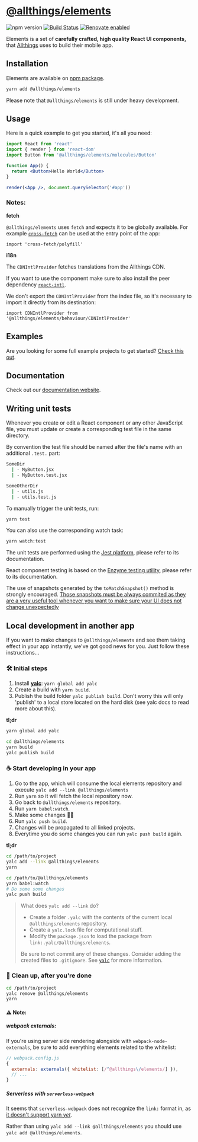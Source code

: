 # [@allthings/elements](https://github.com/allthings/elements)

<img alt="npm version" src="https://badge.fury.io/js/%40allthings%2Felements.svg"> [![Build Status](https://travis-ci.org/allthings/elements.svg?branch=master)](https://travis-ci.org/allthings/elements) [![Renovate enabled](https://img.shields.io/badge/renovate-enabled-brightgreen.svg)](https://renovateapp.com/)

Elements is a set of **carefully crafted, high quality React UI components,** that [Allthings](https://www.allthings.me) uses to build their mobile app.

## Installation

Elements are available on [npm package](https://www.npmjs.com/package/@allthings/elements).

```sh
yarn add @allthings/elements
```

Please note that `@allthings/elements` is still under heavy development.

## Usage

Here is a quick example to get you started, it's all you need:

```jsx
import React from 'react'
import { render } from 'react-dom'
import Button from '@allthings/elements/molecules/Button'

function App() {
  return <Button>Hello World</Button>
}

render(<App />, document.querySelector('#app'))
```

### Notes:

**fetch**

`@allthings/elements` uses `fetch` and expects it to be globally available. For example [`cross-fetch`](https://github.com/lquixada/cross-fetch) can be used at the entry point of the app:

```
import 'cross-fetch/polyfill'
```

**i18n**

The `CDNIntlProvider` fetches translations from the Allthings CDN.

If you want to use the component make sure to also install the peer dependency [`react-intl`](https://github.com/yahoo/react-intl).

We don't export the `CDNIntlProvider` from the index file, so it's necessary to import it directly from its destination:

```
import CDNIntlProvider from '@allthings/elements/behaviour/CDNIntlProvider'
```

## Examples

Are you looking for some full example projects to get started?
[Check this out](https://github.com/allthings/elements-example).

## Documentation

Check out our [documentation website](https://developers.allthings.me/elements/index.html).

## Writing unit tests

Whenever you create or edit a React component or any other JavaScript file, you must update or create a corresponding test file in the same directory.

By convention the test file should be named after the file's name with an additional `.test.` part:

```sh
SomeDir
  | - MyButton.jsx
  | - MyButton.test.jsx
```

```sh
SomeOtherDir
  | - utils.js
  | - utils.test.js
```

To manually trigger the unit tests, run:

```sh
yarn test
```

You can also use the corresponding watch task:

```sh
yarn watch:test
```

The unit tests are performed using the [Jest platform](https://facebook.github.io/jest/), please refer to its documentation.

React component testing is based on the [Enzyme testing utility](http://airbnb.io/enzyme/docs/api/), please refer to its documentation.

The use of snapshots generated by the `toMatchSnapshot()` method is strongly encouraged. [Those snapshots must be always commited as they are a very useful tool whenever you want to make sure your UI does not change unexpectedly](https://facebook.github.io/jest/docs/en/snapshot-testing.html)

## Local development in another app

If you want to make changes to `@allthings/elements` and see them taking effect in your app instantly, we've got good news for you. Just follow these instructions…

### 🛠 Initial steps

1.  Install [**yalc**](https://github.com/whitecolor/yalc): `yarn global add yalc`
1.  Create a build with `yarn build`.
1.  Publish the build folder `yalc publish build`. Don't worry this will only 'publish' to a local store located on the hard disk (see yalc docs to read more about this).

**tl;dr**

```sh
yarn global add yalc
```

```sh
cd @allthings/elements
yarn build
yalc publish build
```

### ☕️ Start developing in your app

1.  Go to the app, which will consume the local elements repository and execute `yalc add --link @allthings/elements`
1.  Run `yarn` so it will fetch the local repository now.
1.  Go back to `@allthings/elements` repository.
1.  Run `yarn babel:watch`.
1.  Make some changes 🧚‍✨
1.  Run `yalc push build`.
1.  Changes will be propagated to all linked projects.
1.  Everytime you do some changes you can run `yalc push build` again.

**tl;dr**

```sh
cd /path/to/project
yalc add --link @allthings/elements
yarn

cd /path/to/@allthings/elements
yarn babel:watch
# Do some some changes
yalc push build
```

> What does `yalc add --link` do?
>
> - Create a folder `.yalc` with the contents of the current local `@allthings/elements` repository.
> - Create a `yalc.lock` file for computational stuff.
> - Modify the `package.json` to load the package from `link:.yalc/@allthings/elements`.
>
> Be sure to not commit any of these changes. Consider adding the created files to `.gitignore`.
> See [`yalc`](https://github.com/whitecolor/yalc#what) for more information.

### 🏁 Clean up, after you're done

```sh
cd /path/to/project
yalc remove @allthings/elements
yarn
```

#### ⚠️ Note:

##### webpack externals:

If you're using server side rendering alongside with `webpack-node-externals`, be sure to add everything elements related to the whitelist:

```js
// webpack.config.js
{
  externals: externals({ whitelist: [/^@allthings\/elements/] }),
  // ...
}
```

##### Serverless with `serverless-webpack`

It seems that `serverless-webpack` does not recognize the `link:` format in, as [it doesn't support yarn _yet_](https://github.com/serverless-heaven/serverless-webpack/issues/286).

Rather than using `yalc add --link @allthings/elements` you should use `yalc add @allthings/elements`.

